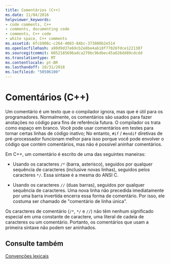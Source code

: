 ```yaml
---
title: Comentários (C++)
ms.date: 11/04/2016
helpviewer_keywords:
- code comments, C++
- comments, documenting code
- comments, C++ code
- white space, C++ comments
ms.assetid: 6fcb906c-c264-4083-84bc-373800b2e514
ms.openlocfilehash: a90d9d37e69cb2e8be4ab18f77026fdce1221307
ms.sourcegitcommit: 6052185696adca270bc9bdbec45a626dd89cdcdd
ms.translationtype: MT
ms.contentlocale: pt-BR
ms.lasthandoff: 10/31/2018
ms.locfileid: "50506100"
---
```

# <a name="comments-c"></a>Comentários (C++)

Um comentário é um texto que o compilador ignora, mas que é útil para os programadores. Normalmente, os comentários são usados para fazer anotações no código para fins de referência futura. O compilador os trata como espaço em branco. Você pode usar comentários em testes para tornar certas linhas de código inativo; No entanto, `#if` / `#endif` diretivas de pré-processador funcionam melhor para isso porque você pode envolver o código que contém comentários, mas não é possível aninhar comentários.

Em C++, um comentário é escrito de uma das seguintes maneiras:

- Usando os caracteres `/*` (barra, asterisco), seguidos por qualquer sequência de caracteres (inclusive novas linhas), seguidos pelos caracteres `*/`. Essa sintaxe é a mesma do ANSI C.

- Usando os caracteres `//` (duas barras), seguidos por qualquer sequência de caracteres. Uma nova linha não precedida imediatamente por uma barra invertida encerra essa forma de comentário. Por isso, ele costuma ser chamado de "comentário de linha única".

Os caracteres de comentário (`/*`, `*/` e `//`) não têm nenhum significado especial em uma constante de caractere, uma literal de cadeia de caracteres ou um comentário. Portanto, os comentários que usam a primeira sintaxe não podem ser aninhados.

## <a name="see-also"></a>Consulte também

[Convenções lexicais](../cpp/lexical-conventions.md)